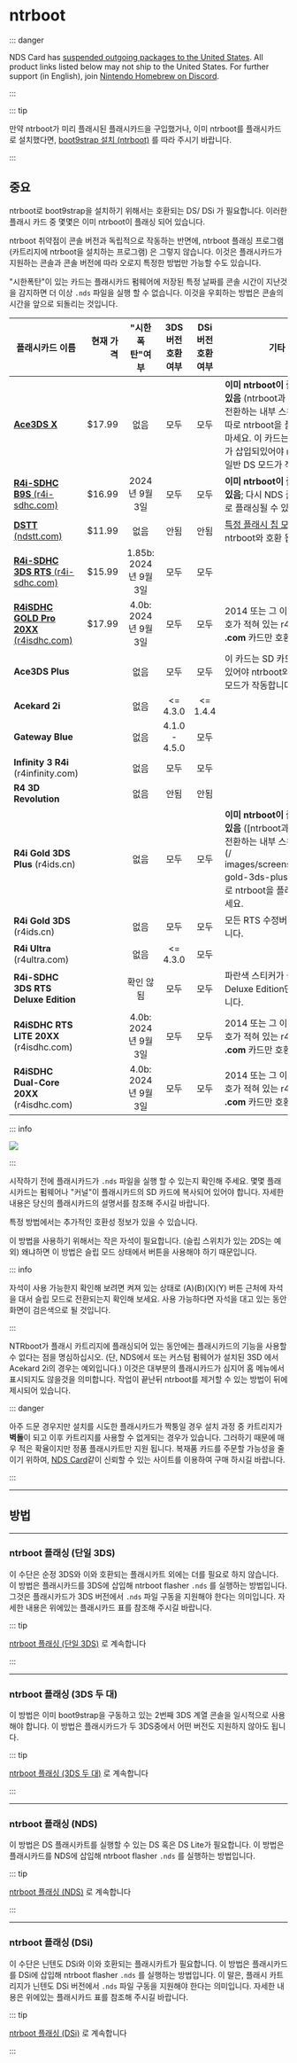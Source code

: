 # ntrboot

::: danger

NDS Card has [suspended outgoing packages to the United States](https://nds-card.com/NewsShow.asp?NewsID=1344). All product links listed below may not ship to the United States. For further support (in English), join [Nintendo Homebrew on Discord](https://discord.gg/MWxPgEp).

:::

::: tip

만약 ntrboot가 미리 플래시된 플래시카드을 구입했거나, 이미 ntrboot를 플래시카드로 설치했다면, [boot9strap 설치 (ntrboot)](installing-boot9strap-\(ntrboot\)) 를 따라 주시기 바랍니다.

:::

## 중요

ntrboot로 boot9strap을 설치하기 위해서는 호환되는 DS/ DSi 가 필요합니다. 이러한 플래시 카드 중 몇몇은 이미 ntrboot이 플래싱 되어 있습니다.

ntrboot 취약점이 콘솔 버전과 독립적으로 작동하는 반면에, ntrboot 플래싱 프로그램(카트리지에 ntrboot을 설치하는 프로그램) 은 그렇지 않습니다. 이것은 플래시카드가 지원하는 콘솔과 콘솔 버전에 따라 오로지 특정한 방법만 가능할 수도 있습니다.

"시한폭탄"이 있는 카드는 플래시카드 펌웨어에 저장된 특정 날짜를 콘솔 시간이 지난것을 감지하면 더 이상 `.nds` 파일을 실행 할 수 없습니다. 이것을 우회하는 방법은 콘솔의 시간을 앞으로 되돌리는 것입니다.

| 플래시카드 이름                                                                                                                    |                  현재 가격 |                      "시한폭탄"여부                      |                                  3DS 버전 호환 여부                                 |                            DSi 버전 호환 여부                           | 기타                                                                                                                                                                                                                                                         |
| --------------------------------------------------------------------------------------------------------------------------- | ---------------------: | :------------------------------------------------: | :---------------------------------------------------------------------------: | :---------------------------------------------------------------: | ---------------------------------------------------------------------------------------------------------------------------------------------------------------------------------------------------------------------------------------------------------- |
| [**Ace3DS X**](https://www.nds-card.com/ProShow.asp?ProID=575)                                                              | $17.99 |                         없음                         |                                       모두                                      |                                 모두                                | **이미 ntrboot이 플래시 되어 있음** (ntrboot과 NDS모드 전환하는 내부 스위치 있음); 따로 ntrboot을 플래싱하지 마세요. 이 카드는 SD 카드가 삽입되있어야 ntrboot와 일반 DS 모드가 작동합니다.                                                                         |
| [**R4i-SDHC B9S** (r4i-sdhc.com)](http://www.nds-card.com/ProShow.asp?ProID=574)         | $16.99 |                     2024년 9월 3일                    |                                       모두                                      |                                 모두                                | **이미 ntrboot이 플래싱 되어 있음**; 다시 NDS 플래시카드로 플래싱될 수 있음                                                                                                                                                                                                         |
| [**DSTT** (ndstt.com)](http://www.nds-card.com/ProShow.asp?ProID=157)                    | $11.99 |                         없음                         |                                       안됨                                      |                                 안됨                                | [특정 플래시 칩 모델](https://gist.github.com/aspargas2/fa2a70aed3a7fe33f1f10bc264d9fab6)만 ntrboot와 호환 됩니다.                                                                                                                                        |
| [**R4i-SDHC 3DS RTS** (r4i-sdhc.com)](http://www.nds-card.com/ProShow.asp?ProID=146)     | $15.99 | 1.85b: 2024년 9월 3일 |                                       모두                                      |                                 모두                                |                                                                                                                                                                                                                                                            |
| [**R4iSDHC GOLD Pro 20XX** (r4isdhc.com)](http://www.nds-card.com/ProShow.asp?ProID=490) | $17.99 |  4.0b: 2024년 9월 3일 |                                       모두                                      |                                 모두                                | 2014 또는 그 이후 년도 번호가 적혀 있는 r4isdhc **.com** 카드만 호환됩니다.                                                                                                                                                                      |
| **Ace3DS Plus**                                                                                                             |                        |                         없음                         |                                       모두                                      |                                 모두                                | 이 카드는 SD 카드가 삽입되있어야 ntrboot와 일반 DS 모드가 작동합니다.                                                                                                                                                                                              |
| **Acekard 2i**                                                                                                              |                        |                         없음                         |       <= 4.3.0       | <= 1.4.4 |                                                                                                                                                                                                                                                            |
| **Gateway Blue**                                                                                                            |                        |                         없음                         | 4.1.0 - 4.5.0 |                                 모두                                |                                                                                                                                                                                                                                                            |
| **Infinity 3 R4i** (r4infinity.com)                                                      |                        |                         없음                         |                                       모두                                      |                                 모두                                |                                                                                                                                                                                                                                                            |
| **R4 3D Revolution**                                                                                                        |                        |                         없음                         |                                       안됨                                      |                                 안됨                                |                                                                                                                                                                                                                                                            |
| **R4i Gold 3DS Plus** (r4ids.cn)                                                         |                        |                         없음                         |                                       모두                                      |                                 모두                                | **이미 ntrboot이 플래시 되어 있음** ([ntrboot과 NDS모드 전환하는 내부 스위치 있음] (/ images/screenshots/r4i-gold-3ds-plus.png)); 따로 ntrboot을 플래싱하지 마세요. |
| **R4i Gold 3DS** (r4ids.cn)                                                              |                        |                         없음                         |                                       모두                                      |                                 모두                                | 모든 RTS 수정버전 호환 됩니다.                                                                                                                                                                                                                        |
| **R4i Ultra** (r4ultra.com)                                                              |                        |                         없음                         |       <= 4.3.0       |                                 모두                                |                                                                                                                                                                                                                                                            |
| **R4i-SDHC 3DS RTS Deluxe Edition**                                                                                         |                        |                        확인 않됨                       |                                       모두                                      |                                 모두                                | 파란색 스티커가 붙여 있는 Deluxe Edition만 호환 됩니다.                                                                                                                                                                                                     |
| **R4iSDHC RTS LITE 20XX** (r4isdhc.com)                                                  |                        |  4.0b: 2024년 9월 3일 |                                       모두                                      |                                 모두                                | 2014 또는 그 이후 년도 번호가 적혀 있는 r4isdhc **.com** 카드만 호환됩니다.                                                                                                                                                                      |
| **R4iSDHC Dual-Core 20XX** (r4isdhc.com)                                                 |                        |  4.0b: 2024년 9월 3일 |                                       모두                                      |                                 모두                                | 2014 또는 그 이후 년도 번호가 적혀 있는 r4isdhc **.com** 카드만 호환됩니다.                                                                                                                                                                      |

::: info

![](/images/screenshots/ntrboot-flashcarts.png)

:::

시작하기 전에 플래시카드가 `.nds` 파일을 실행 할 수 있는지 확인해 주세요. 몇몇 플래시카드는 펌웨어나 "커널"이 플래시카드의 SD 카드에 복사되어 있어야 합니다. 자세한 내용은 당신의 플래시카드의 설명서를 참조해 주시길 바랍니다.

특정 방법에서는 추가적인 호환성 정보가 있을 수 있습니다.

이 방법을 사용하기 위해서는 작은 자석이 필요합니다. (슬립 스위치가 있는 2DS는 예외) 왜냐하면 이 방법은 슬립 모드 상태에서 버튼을 사용해야 하기 때문입니다.

::: info

자석이 사용 가능한지 확인해 보려면 켜져 있는 상태로 (A)(B)(X)(Y) 버튼 근처에 자석을 대서 슬립 모드로 전환되는지 확인해 보세요. 사용 가능하다면 자석을 대고 있는 동안 화면이 검은색으로 될 것입니다.

:::

NTRboot가 플래시 카트리지에 플래싱되어 있는 동안에는 플래시카드의 기능을 사용할 수 없다는 점을 명심하십시오. (단, NDS에서 또는 커스텀 펌웨어가 설치된 3SD 에서 Acekard 2i의 경우는 예외입니다.) 이것은 대부분의 플래시카드가 심지어 홈 메뉴에서 표시되지도 않을것을 의미합니다. 작업이 끝난뒤 ntrboot를 제거할 수 있는 방법이 뒤에 제시되어 있습니다.

::: danger

아주 드문 경우지만 설치를 시도한 플래시카드가 짝퉁일 경우 설치 과정 중 카트리지가 **벽돌**이 되고 이후 카트리지를 사용할 수 없게되는 경우가 있습니다. 그러하기 때문에 매우 적은 확율이지만 정품 플래시카트만 지원 됩니다. 복재품 카드를 주문할 가능성을 줄이기 위하여, [NDS Card](https://www.nds-card.com/)같이 신뢰할 수 있는 사이트를 이용하여 구매 하시길 바랍니다.

:::

___

## 방법

___

### ntrboot 플래싱 (단일 3DS)

이 수단은 순정 3DS와 이와 호환되는 플래시카트 외에는 더를 필요로 하지 않습니다. 이 방법은 플래시카드를 3DS에 삽입해 ntrboot flasher `.nds` 를 실행하는 방법입니다. 그것은 플래시카드가 3DS 버전에서 `.nds` 파일 구동을 지원해야 한다는 의미입니다. 자세한 내용은 위에있는 플래시카드 표를 참조해 주시길 바랍니다.

::: tip

[ntrboot 플래싱 (단일 3DS)](flashing-ntrboot-\(3ds-single-system\)) 로 계속합니다

:::

___

### ntrboot 플래싱 (3DS 두 대)

이 방법은 이미 boot9strap을 구동하고 있는 2번째 3DS 계열 콘솔을 일시적으로 사용해야 합니다. 이 방법은 플래시카드가 두 3DS중에서 어떤 버전도 지원하지 않아도 됩니다.

::: tip

[ntrboot 플래싱 (3DS 두 대)](flashing-ntrboot-\(3ds-multi-system\)) 로 계속합니다

:::

___

### ntrboot 플래싱 (NDS)

이 방법은 DS 플래시카트를 실행할 수 있는 DS 혹은 DS Lite가 필요합니다. 이 방법은 플래시카드를 NDS에 삽입해 ntrboot flasher `.nds` 를 실행하는 방법입니다.

::: tip

[ntrboot 플래싱 (NDS)](flashing-ntrboot-\(nds\)) 로 계속합니다

:::

___

### ntrboot 플래싱 (DSi)

이 수단은 닌텐도 DSi와 이와 호환되는 플래시카트가 필요합니다. 이 방법은 플래시카드를 DSi에 삽입해 ntrboot flasher `.nds` 를 실행하는 방법입니다. 이 말은, 플래시 카트리지가 닌텐도 DSi 버전에서 `.nds` 파일 구동을 지원해야 한다는 의미입니다. 자세한 내용은 위에있는 플래시카드 표를 참조해 주시길 바랍니다.

::: tip

[ntrboot 플래싱 (DSi)](flashing-ntrboot-\(dsi\)) 로 계속합니다

:::

